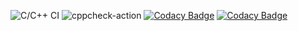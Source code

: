 ![C/C++ CI](https://github.com/stepin104251/Intro/workflows/C/C++%20CI/badge.svg)
![cppcheck-action](https://github.com/stepin104251/Intro/workflows/cppcheck-action/badge.svg)
[![Codacy Badge](https://api.codacy.com/project/badge/Grade/54e42cafc39640c89bf7427bbb408895)](https://app.codacy.com/manual/stepin104251/Intro?utm_source=github.com&utm_medium=referral&utm_content=stepin104251/Intro&utm_campaign=Badge_Grade_Dashboard)
[![Codacy Badge](https://api.codacy.com/project/badge/Grade/77ce7ce02a954cccae0bbba62a149e7b)](https://app.codacy.com/manual/stepin104965/Introduction?utm_source=github.com&utm_medium=referral&utm_content=stepin104965/Introduction&utm_campaign=Badge_Grade_Dashboard)
